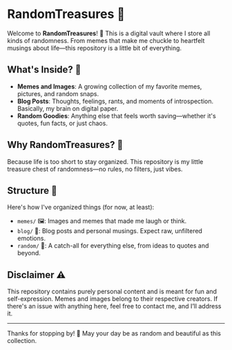 # RandomTreasures 🌟

Welcome to **RandomTreasures**! 🎉 This is a digital vault where I store all kinds of randomness. From memes that make me chuckle to heartfelt musings about life—this repository is a little bit of everything. 

## What's Inside? 🤔
- **Memes and Images**: A growing collection of my favorite memes, pictures, and random snaps.
- **Blog Posts**: Thoughts, feelings, rants, and moments of introspection. Basically, my brain on digital paper.
- **Random Goodies**: Anything else that feels worth saving—whether it's quotes, fun facts, or just chaos.

## Why RandomTreasures? 💎
Because life is too short to stay organized. This repository is my little treasure chest of randomness—no rules, no filters, just vibes. 

## Structure 📂
Here's how I've organized things (for now, at least):
- `memes/` 🖼️: Images and memes that made me laugh or think.
- `blog/` 📝: Blog posts and personal musings. Expect raw, unfiltered emotions.
- `random/` 🎲: A catch-all for everything else, from ideas to quotes and beyond.

## Disclaimer ⚠️
This repository contains purely personal content and is meant for fun and self-expression. Memes and images belong to their respective creators. If there's an issue with anything here, feel free to contact me, and I’ll address it.

---

Thanks for stopping by! 🌈 May your day be as random and beautiful as this collection.

